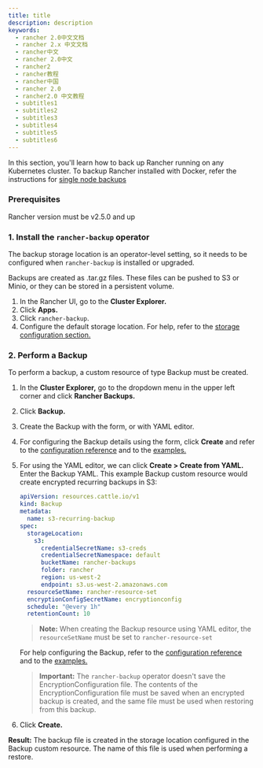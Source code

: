 ```yaml
---
title: title
description: description
keywords:
  - rancher 2.0中文文档
  - rancher 2.x 中文文档
  - rancher中文
  - rancher 2.0中文
  - rancher2
  - rancher教程
  - rancher中国
  - rancher 2.0
  - rancher2.0 中文教程
  - subtitles1
  - subtitles2
  - subtitles3
  - subtitles4
  - subtitles5
  - subtitles6
---
```


In this section, you'll learn how to back up Rancher running on any Kubernetes cluster. To backup Rancher installed with Docker, refer the instructions for [single node backups]({{<baseurl>}}/rancher/v2.x/en/backups/v2.5/docker-installs/docker-backups)

### Prerequisites

Rancher version must be v2.5.0 and up

### 1. Install the `rancher-backup` operator

The backup storage location is an operator-level setting, so it needs to be configured when `rancher-backup` is installed or upgraded.

Backups are created as .tar.gz files. These files can be pushed to S3 or Minio, or they can be stored in a persistent volume.

1. In the Rancher UI, go to the **Cluster Explorer.**
1. Click **Apps.**
1. Click `rancher-backup`.
1. Configure the default storage location. For help, refer to the [storage configuration section.](../configuration/storage-config)

### 2. Perform a Backup

To perform a backup, a custom resource of type Backup must be created.

1. In the **Cluster Explorer,** go to the dropdown menu in the upper left corner and click **Rancher Backups.**
1. Click **Backup.**
1. Create the Backup with the form, or with YAML editor.
1. For configuring the Backup details using the form, click **Create** and refer to the [configuration reference](../configuration/backup-config) and to the [examples.](../examples/#backup)
1. For using the YAML editor, we can click **Create > Create from YAML.** Enter the Backup YAML. This example Backup custom resource would create encrypted recurring backups in S3:

   ```yaml
   apiVersion: resources.cattle.io/v1
   kind: Backup
   metadata:
     name: s3-recurring-backup
   spec:
     storageLocation:
       s3:
         credentialSecretName: s3-creds
         credentialSecretNamespace: default
         bucketName: rancher-backups
         folder: rancher
         region: us-west-2
         endpoint: s3.us-west-2.amazonaws.com
     resourceSetName: rancher-resource-set
     encryptionConfigSecretName: encryptionconfig
     schedule: "@every 1h"
     retentionCount: 10
   ```

   > **Note:** When creating the Backup resource using YAML editor, the `resourceSetName` must be set to `rancher-resource-set`

   For help configuring the Backup, refer to the [configuration reference](../configuration/backup-config) and to the [examples.](../examples/#backup)

   > **Important:** The `rancher-backup` operator doesn't save the EncryptionConfiguration file. The contents of the EncryptionConfiguration file must be saved when an encrypted backup is created, and the same file must be used when restoring from this backup.

1. Click **Create.**

**Result:** The backup file is created in the storage location configured in the Backup custom resource. The name of this file is used when performing a restore.
